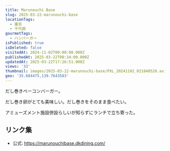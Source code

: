 ```yaml
---
title: Marunouchi Base
slug: 2025-03-22-marunouchi-base
locationTags:
  - 東京
  - 千代田
gourmetTags:
  - ハンバーガー
isPublished: true
isDeleted: false
visitedAt: 2024-11-02T00:00:00.000Z
publishedAt: 2025-03-22T00:34:00.000Z
updatedAt: 2025-03-22T17:26:51.000Z
views: '33'
thumbnail: images/2025-03-22-marunouchi-base/PXL_20241102_021840528.avif
geo: '35.684475,139.7643583'
---
```

だし巻きベーコンバーガー。

だし巻き卵がとても美味しい。だし巻きをそのまま食べたい。

アミューズメント施設併設らしいが知らずにランチで立ち寄った。

## リンク集
- 公式: https://marunouchibase.dkdining.com/
